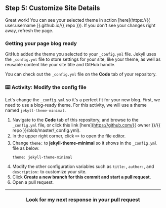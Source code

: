 ## Step 5: Customize Site Details

Great work! You can see your selected theme in action [here](https://{{ user.username }}.github.io/{{ repo }}). If you don't see your changes right away, refresh the page.

### Getting your page blog ready

GitHub added the theme you selected to your `_config.yml` file. Jekyll uses the `_config.yml` file to store  settings for your site, like your theme, as well as reusable content like your site title and GitHub handle.

You can check out the `_config.yml` file on the **Code** tab of your repository.

### :keyboard: Activity: Modify the config file

Let's change the `_config.yml` so it's a perfect fit for your new blog. First, we need to use a blog-ready theme. For this activity, we will use a theme named `jekyll-theme-minimal`.

1. Navigate to the **Code** tab of this repository, and browse to the `_config.yml` file, or click this link [here](https://github.com/{{ owner }}/{{ repo }}/blob/master/_config.yml).
1. In the upper right corner, click :pencil2: to open the file editor.
1. Change `theme:` to **jekyll-theme-minimal** so it shows in the `_config.yml` file as below:
    ```
    theme: jekyll-theme-minimal
    ```
1. Modify the other configuration variables such as `title:`, `author:`, and `description:` to customize your site.
1. Click **Create a new branch for this commit and start a pull request**.
1. Open a pull request.

<hr>
<h3 align="center">Look for my next response in your pull request</h3>
